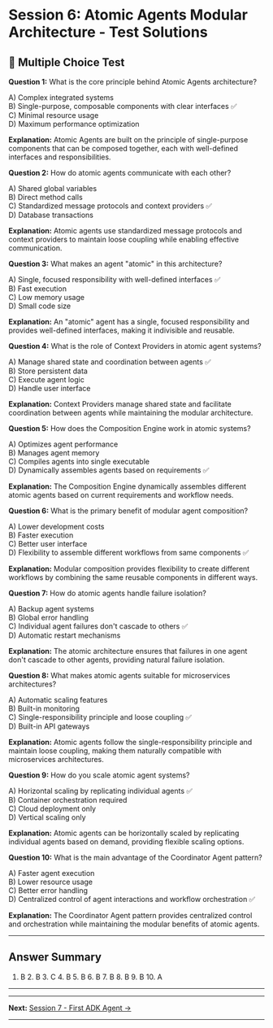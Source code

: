 # Session 6: Atomic Agents Modular Architecture - Test Solutions

## 📝 Multiple Choice Test

**Question 1:** What is the core principle behind Atomic Agents architecture?  

A) Complex integrated systems  
B) Single-purpose, composable components with clear interfaces ✅  
C) Minimal resource usage  
D) Maximum performance optimization  

**Explanation:** Atomic Agents are built on the principle of single-purpose components that can be composed together, each with well-defined interfaces and responsibilities.

**Question 2:** How do atomic agents communicate with each other?  

A) Shared global variables  
B) Direct method calls  
C) Standardized message protocols and context providers ✅  
D) Database transactions  

**Explanation:** Atomic agents use standardized message protocols and context providers to maintain loose coupling while enabling effective communication.

**Question 3:** What makes an agent "atomic" in this architecture?  

A) Single, focused responsibility with well-defined interfaces ✅  
B) Fast execution  
C) Low memory usage  
D) Small code size  

**Explanation:** An "atomic" agent has a single, focused responsibility and provides well-defined interfaces, making it indivisible and reusable.

**Question 4:** What is the role of Context Providers in atomic agent systems?  

A) Manage shared state and coordination between agents ✅  
B) Store persistent data  
C) Execute agent logic  
D) Handle user interface  

**Explanation:** Context Providers manage shared state and facilitate coordination between agents while maintaining the modular architecture.

**Question 5:** How does the Composition Engine work in atomic systems?  

A) Optimizes agent performance  
B) Manages agent memory  
C) Compiles agents into single executable  
D) Dynamically assembles agents based on requirements ✅  

**Explanation:** The Composition Engine dynamically assembles different atomic agents based on current requirements and workflow needs.

**Question 6:** What is the primary benefit of modular agent composition?  

A) Lower development costs  
B) Faster execution  
C) Better user interface  
D) Flexibility to assemble different workflows from same components ✅  

**Explanation:** Modular composition provides flexibility to create different workflows by combining the same reusable components in different ways.

**Question 7:** How do atomic agents handle failure isolation?  

A) Backup agent systems  
B) Global error handling  
C) Individual agent failures don't cascade to others ✅  
D) Automatic restart mechanisms  

**Explanation:** The atomic architecture ensures that failures in one agent don't cascade to other agents, providing natural failure isolation.

**Question 8:** What makes atomic agents suitable for microservices architectures?  

A) Automatic scaling features  
B) Built-in monitoring  
C) Single-responsibility principle and loose coupling ✅  
D) Built-in API gateways  

**Explanation:** Atomic agents follow the single-responsibility principle and maintain loose coupling, making them naturally compatible with microservices architectures.

**Question 9:** How do you scale atomic agent systems?  

A) Horizontal scaling by replicating individual agents ✅  
B) Container orchestration required  
C) Cloud deployment only  
D) Vertical scaling only  

**Explanation:** Atomic agents can be horizontally scaled by replicating individual agents based on demand, providing flexible scaling options.

**Question 10:** What is the main advantage of the Coordinator Agent pattern?  

A) Faster agent execution  
B) Lower resource usage  
C) Better error handling  
D) Centralized control of agent interactions and workflow orchestration ✅  

**Explanation:** The Coordinator Agent pattern provides centralized control and orchestration while maintaining the modular benefits of atomic agents.

---

## Answer Summary

1. B  2. B  3. C  4. B  5. B  6. B  7. B  8. B  9. B  10. A  

---

---

**Next:** [Session 7 - First ADK Agent →](Session7_First_ADK_Agent.md)

---
